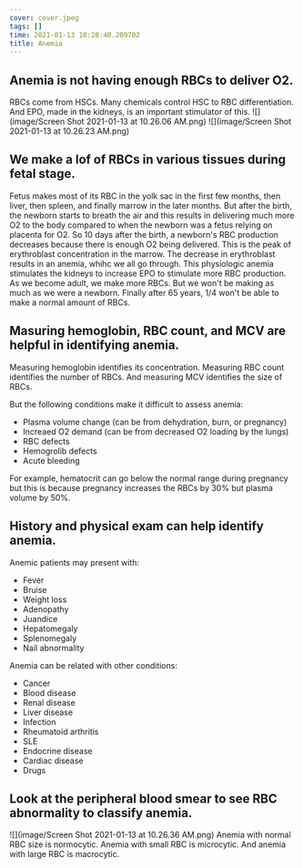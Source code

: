 ```yaml
---
cover: cover.jpeg
tags: []
time: 2021-01-13 10:28:40.209702
title: Anemia
---
```


## Anemia is not having enough RBCs to deliver O2.

RBCs come from HSCs.
Many chemicals control HSC to RBC differentiation.
And EPO, made in the kidneys, is an important stimulator of this.
![](image/Screen Shot 2021-01-13 at 10.26.06 AM.png)
![](image/Screen Shot 2021-01-13 at 10.26.23 AM.png)

## We make a lof of RBCs in various tissues during fetal stage.

Fetus makes most of its RBC in the yolk sac in the first few months, then liver, then spleen, and finally marrow in the later months.
But after the birth, the newborn starts to breath the air and this results in delivering much more O2 to the body compared to when the newborn was a fetus relying on placenta for O2.
So 10 days after the birth, a newborn's RBC production decreases because there is enough O2 being delivered.
This is the peak of erythroblast concentration in the marrow.
The decrease in erythroblast results in an anemia, whihc we all go through.
This physiologic anemia stimulates the kidneys to increase EPO to stimulate more RBC production.
As we become adult, we make more RBCs.
But we won't be making as much as we were a newborn.
Finally after 65 years, 1/4 won't be able to make a normal amount of RBCs.

## Masuring hemoglobin, RBC count, and MCV are helpful in identifying anemia.

Measuring hemoglobin identifies its concentration.
Measuring RBC count identifies the number of RBCs.
And measuring MCV identifies the size of RBCs.

But the following conditions make it difficult to assess anemia:

- Plasma volume change (can be from dehydration, burn, or pregnancy)
- Increaed O2 demand (can be from decreased O2 loading by the lungs)
- RBC defects
- Hemogrolib defects
- Acute bleeding

For example, hematocrit can go below the normal range during pregnancy but this is because pregnancy increases the RBCs by 30% but plasma volume by 50%.

## History and physical exam can help identify anemia.

Anemic patients may present with:

- Fever
- Bruise
- Weight loss
- Adenopathy
- Juandice
- Hepatomegaly
- Splenomegaly
- Nail abnormality

Anemia can be related with other conditions:

- Cancer
- Blood disease
- Renal disease
- Liver disease
- Infection
- Rheumatoid arthritis
- SLE
- Endocrine disease
- Cardiac disease
- Drugs

## Look at the peripheral blood smear to see RBC abnormality to classify anemia.

![](image/Screen Shot 2021-01-13 at 10.26.36 AM.png)
Anemia with normal RBC size is normocytic.
Anemia with small RBC is microcytic.
And anemia with large RBC is macrocytic.

